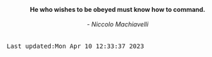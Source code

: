 
<div align="center"><b><span>He who wishes to be obeyed must know how to command.</span></b><br><br><i> - Niccolo Machiavelli</i></div>
<br><br><kbd>Last updated:Mon Apr 10 12:33:37 2023</kbd>